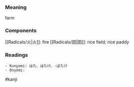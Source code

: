 ### Meaning

farm

### Components

[[Radicals/火|火]]: fire [[Radicals/田|田]]: rice field; rice paddy

### Readings

```
- Kunyomi: はた、はたけ、-ばたけ
- Onyomi: 
```

#kanji